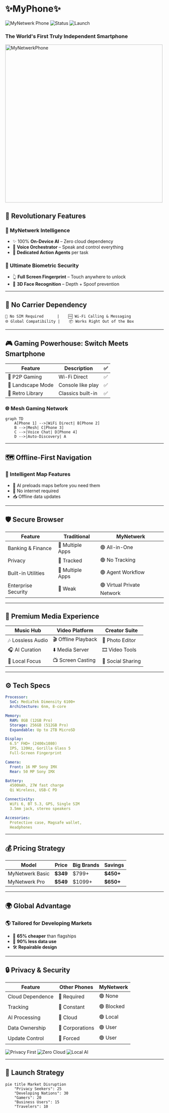 
# ✨MyPhone✨

![MyNetwerk Phone](https://img.shields.io/badge/MyNetwerk-Phone-blue?style=for-the-badge&logo=android&logoColor=white)
![Status](https://img.shields.io/badge/Status-Revolutionary-red?style=for-the-badge)
![Launch](https://img.shields.io/badge/Launch-2026-green?style=for-the-badge)

### **The World's First Truly Independent Smartphone**

<p>
  <img src="https://github.com/user-attachments/assets/3d5f27bb-cfdd-4067-ba49-e6c73b1885a1" alt="MyNetwerkPhone" width="500"/>
</p>

## 🌟 Revolutionary Features

### 🧠 MyNetwerk Intelligence

* ✨ 100% **On-Device AI** – Zero cloud dependency  
* 🎯 **Voice Orchestrator** – Speak and control everything  
* 🤖 **Dedicated Action Agents** per task  

### 🔐 Ultimate Biometric Security

* 👆 **Full Screen Fingerprint** – Touch anywhere to unlock  
* 📸 **3D Face Recognition** – Depth + Spoof prevention  

---

## 📡 No Carrier Dependency

```
🚫 No SIM Required      |    🆓 Wi-Fi Calling & Messaging
🌐 Global Compatibility |    📦 Works Right Out of the Box
```

---

## 🎮 Gaming Powerhouse: Switch Meets Smartphone

| Feature           | Description          | ✅ |
| ----------------- | -------------------- | - |
| 🎯 P2P Gaming     | Wi-Fi Direct         | ✅ |
| 🔄 Landscape Mode | Console like play    | ✅ |
| 👾 Retro Library  | Classics built-in    | ✅ |

### 🌐 Mesh Gaming Network

```mermaid
graph TD
    A[Phone 1] -->|WiFi Direct| B[Phone 2]
    B -->|Mesh| C[Phone 3]
    C -->|Voice Chat| D[Phone 4]
    D -->|Auto-Discovery| A
```

---

## 🗺️ Offline-First Navigation

### 🧭 Intelligent Map Features

* 🤖 AI preloads maps before you need them  
* 🔌 No internet required  
* 📥 Offline data updates  

---

## 🛡️ Secure Browser

| Feature             | Traditional      | MyNetwerk                  |
| ------------------- | ---------------- | -------------------------- |
| Banking & Finance   | 🔴 Multiple Apps | 🟢 All-in-One              |
| Privacy             | 🔴 Tracked       | 🟢 No Tracking             |
| Built-in Utilities  | 🔴 Multiple Apps | 🟢 Agent Workflow          |
| Enterprise Security | 🔴 Weak          | 🟢 Virtual Private Network |

---

## 🎵 Premium Media Experience

| Music Hub         | Video Platform        | Creator Suite     |
| ----------------- | --------------------- | ----------------- |
| 🎶 Lossless Audio | 🎬 Offline Playback   | 📸 Photo Editor   |
| 🎧 AI Curation    | ⬇️ Media Server       | 🎞️ Video Tools    |
| 📱 Local Focus    | 📺 Screen Casting     | 🔄 Social Sharing |

---

## ⚙️ Tech Specs

```yaml
Processor:
  SoC: MediaTek Dimensity 6100+
  Architecture: 6nm, 8-core

Memory:
  RAM: 8GB (12GB Pro)
  Storage: 256GB (512GB Pro)
  Expandable: Up to 2TB MicroSD

Display:
  6.5" FHD+ (2400x1080)
  IPS, 120Hz, Gorilla Glass 5
  Full-Screen Fingerprint

Camera:
  Front: 16 MP Sony IMX
  Rear: 50 MP Sony IMX

Battery:
  4500mAh, 27W fast charge
  Qi Wireless, USB-C PD

Connectivity:
  WiFi 6, BT 5.3, GPS, Single SIM
  3.5mm jack, stereo speakers

Accesories:
  Protective case, Magsafe wallet,
  Headphones
```

---

## 💰 Pricing Strategy

| Model            | Price     | Big Brands  | Savings    |
| ---------------- | --------- | ----------- | ---------- |
| MyNetwerk Basic  | **$349**  | $799+       | **$450+**  |
| MyNetwerk Pro    | **$549**  | $1099+      | **$650+**  |

---

## 🌍 Global Advantage

### 🌎 Tailored for Developing Markets

* 📱 **65% cheaper** than flagships  
* 📶 **90% less data use**  
* 🛠️ **Repairable design**  

---

## 🔒 Privacy & Security

| Feature          | Other Phones    | MyNetwerk  |
| ---------------- | --------------- | ---------- |
| Cloud Dependence | 🔴 Required     | 🟢 None    |
| Tracking         | 🔴 Constant     | 🟢 Blocked |
| AI Processing    | 🔴 Cloud        | 🟢 Local   |
| Data Ownership   | 🔴 Corporations | 🟢 User    |
| Update Control   | 🔴 Forced       | 🟢 User    |

![Privacy First](https://img.shields.io/badge/Privacy-First-blue?style=for-the-badge)
![Zero Cloud](https://img.shields.io/badge/Zero-Cloud-red?style=for-the-badge)
![Local AI](https://img.shields.io/badge/Local-AI-green?style=for-the-badge)

---

## 🚀 Launch Strategy

```mermaid
pie title Market Disruption
    "Privacy Seekers": 25
    "Developing Nations": 30
    "Gamers": 20
    "Business Users": 15
    "Travelers": 10
```
